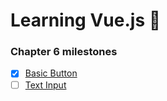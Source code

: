 # Learning Vue.js :tada:

### Chapter 6 milestones

- [x] [Basic Button](01-basic-button/main.js)
- [ ] [Text Input]()